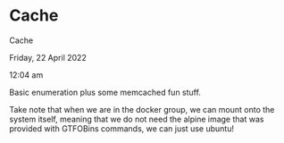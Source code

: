 # Cache

Cache

Friday, 22 April 2022

12:04 am

Basic enumeration plus some memcached fun stuff.

Take note that when we are in the docker group, we can mount onto the system itself, meaning that we do not need the alpine image that was provided with GTFOBins commands, we can just use ubuntu!

&#x20;

&#x20;

&#x20;
